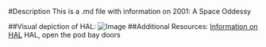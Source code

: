 #Description
This is a .md file with information on 2001: A Space Oddessy

##Visual depiction of HAL: 
![Image](https://en.wikipedia.org/wiki/File:Hal_9000_Panel.svg)
##Additional Resources:
[Information on HAL]([http://a.com](https://en.wikipedia.org/wiki/HAL_9000)https://en.wikipedia.org/wiki/HAL_9000)
HAL, open the pod bay doors
